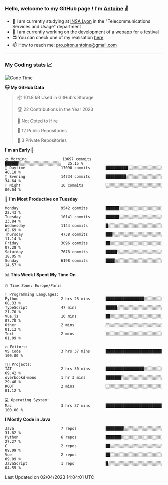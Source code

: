### Hello, welcome to my GitHub page ! I'm [Antoine](https://github.com/AntoinePiron) ✌️

- 🌱 I am currently studying at [INSA Lyon](https://www.insa-lyon.fr) in the "Telecommunications Services and Usage" department
- 🔭 I am currently working on the development of a [webapp](https://github.com/24HeuresINSA/Overbookd) for a festival
- 📺 You can check one of my realisation [here](https://astustc.fr)
- 📫 How to reach me: [pro.piron.antoine@gmail.com](mailto:pro.piron.antoine@gmail.com)

---

### My Coding stats 📈
<!--START_SECTION:waka-->
![Code Time](http://img.shields.io/badge/Code%20Time-66%20hrs%2047%20mins-blue)

**🐱 My GitHub Data** 

> 📦 101.8 kB Used in GitHub's Storage 
 > 
> 🏆 22 Contributions in the Year 2023
 > 
> 🚫 Not Opted to Hire
 > 
> 📜 12 Public Repositories 
 > 
> 🔑 3 Private Repositories 
 > 
**I'm an Early 🐤** 

```text
🌞 Morning                10697 commits       ██████░░░░░░░░░░░░░░░░░░░   25.15 % 
🌆 Daytime                17090 commits       ██████████░░░░░░░░░░░░░░░   40.18 % 
🌃 Evening                14734 commits       █████████░░░░░░░░░░░░░░░░   34.64 % 
🌙 Night                  16 commits          ░░░░░░░░░░░░░░░░░░░░░░░░░   00.04 % 
```
📅 **I'm Most Productive on Tuesday** 

```text
Monday                   9542 commits        ██████░░░░░░░░░░░░░░░░░░░   22.43 % 
Tuesday                  10141 commits       ██████░░░░░░░░░░░░░░░░░░░   23.84 % 
Wednesday                1144 commits        █░░░░░░░░░░░░░░░░░░░░░░░░   02.69 % 
Thursday                 4738 commits        ███░░░░░░░░░░░░░░░░░░░░░░   11.14 % 
Friday                   3096 commits        ██░░░░░░░░░░░░░░░░░░░░░░░   07.28 % 
Saturday                 7678 commits        █████░░░░░░░░░░░░░░░░░░░░   18.05 % 
Sunday                   6198 commits        ████░░░░░░░░░░░░░░░░░░░░░   14.57 % 
```


📊 **This Week I Spent My Time On** 

```text
🕑︎ Time Zone: Europe/Paris

💬 Programming Languages: 
Python                   2 hrs 28 mins       █████████████████░░░░░░░░   68.33 % 
TypeScript               47 mins             █████░░░░░░░░░░░░░░░░░░░░   21.70 % 
Vue.js                   16 mins             ██░░░░░░░░░░░░░░░░░░░░░░░   07.70 % 
Other                    2 mins              ░░░░░░░░░░░░░░░░░░░░░░░░░   01.12 % 
Text                     2 mins              ░░░░░░░░░░░░░░░░░░░░░░░░░   01.09 % 

🔥 Editors: 
VS Code                  3 hrs 37 mins       █████████████████████████   100.00 % 

🐱‍💻 Projects: 
IAT                      2 hrs 30 mins       █████████████████░░░░░░░░   69.42 % 
overbookd-mono           1 hr 3 mins         ███████░░░░░░░░░░░░░░░░░░   29.46 % 
ROOT                     2 mins              ░░░░░░░░░░░░░░░░░░░░░░░░░   01.12 % 

💻 Operating System: 
Mac                      3 hrs 37 mins       █████████████████████████   100.00 % 
```

**I Mostly Code in Java** 

```text
Java                     7 repos             ████████░░░░░░░░░░░░░░░░░   31.82 % 
Python                   6 repos             ███████░░░░░░░░░░░░░░░░░░   27.27 % 
C                        2 repos             ██░░░░░░░░░░░░░░░░░░░░░░░   09.09 % 
Vue                      2 repos             ██░░░░░░░░░░░░░░░░░░░░░░░   09.09 % 
JavaScript               1 repo              █░░░░░░░░░░░░░░░░░░░░░░░░   04.55 % 
```




 Last Updated on 02/04/2023 14:04:01 UTC
<!--END_SECTION:waka-->
